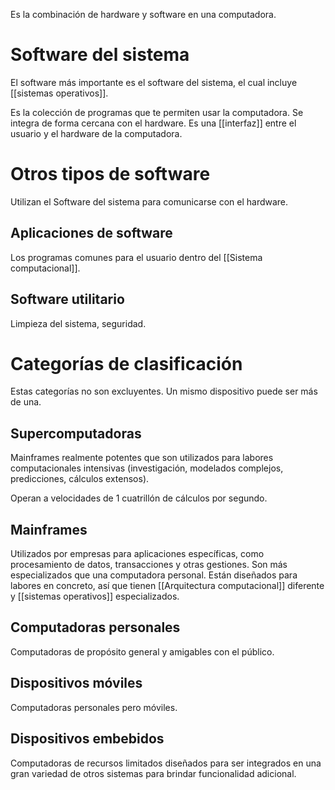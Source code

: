 Es la combinación de hardware y software en una computadora. 

# Software del sistema
El software más importante es el software del sistema, el cual incluye [[sistemas operativos]].  

Es la colección de programas que te permiten usar la computadora. Se integra de forma cercana con el hardware. Es una [[interfaz]] entre el usuario y el hardware de la computadora. 

# Otros tipos de software
Utilizan el Software del sistema para comunicarse con el hardware.
## Aplicaciones de software
Los programas comunes para el usuario dentro del [[Sistema computacional]]. 

## Software utilitario
Limpieza del sistema, seguridad. 


# Categorías de clasificación
Estas categorías no son excluyentes. Un mismo dispositivo puede ser más de una.

## Supercomputadoras
Mainframes realmente potentes que son utilizados para labores computacionales intensivas (investigación, modelados complejos, predicciones, cálculos extensos).

Operan a velocidades de 1 cuatrillón de cálculos por segundo. 

## Mainframes
Utilizados por empresas para aplicaciones específicas, como procesamiento de datos, transacciones y otras gestiones. Son más especializados que una computadora personal. Están diseñados para labores en concreto, así que tienen [[Arquitectura computacional]] diferente y [[sistemas operativos]] especializados.

## Computadoras personales
Computadoras de propósito general y amigables con el público. 

## Dispositivos móviles
Computadoras personales pero móviles.

## Dispositivos embebidos
Computadoras de recursos limitados diseñados para ser integrados en una gran variedad de otros sistemas para brindar funcionalidad adicional.
